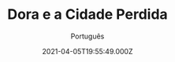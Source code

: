 ---
id: '223ffc17-15a8-4a72-9066-79660c36a790'
type: 'movie' # Filme, Série, Anime
title: "Dora e a Cidade Perdida"
synopsis: ["A aventureira Dora rapidamente se vê liderando o macaco Botas, o primo Diego, um misterioso habitante da selva, seus pais e um grupo de adolescentes em uma aventura para resolver um mistério impossível por trás de uma cidade perdida de ouro",
]
originalTitle: "Dora and the Lost City of Gold"
date: '2021-04-05T19:55:49.000Z'
update: '2021-04-05T19:55:49.000Z'
releaseDate: '2019-08-08T03:00:00.000Z'
imdb:
  rating: '6.1' # 8.5
  id: '' # tt0470752
duration: '1h 42 Min'
trailer:
  urls: [
    'p-j9g0PIRjQ',
  ]
tags: ['1080p']
genre: ['Aventura'] #
quality: 'BluRay' # BluRay, WEB-DL, HDTV, WEB-DL4K, WEB-DLe
format: 'Mkv | Mp4' # MKV, MP4, TS
audio: 'Português, Inglês' # Dublado, Legendado, Dual Audio, Dub & Leg
subtitle: 'Português' # Português, inglês,
size: '2.43 GB' # 4.8 GB
audioQuality: 10
videoQuality: 10
directors: []
#  - name: 'Lana Wachowski'
#    image: ''
#  - name: 'Lilly Wachowski'
#    image: ''
cast: []
#  - name: 'Keanu Reeves'
#    image: ''
#    characterName: 'Neo'
writers: []
#  - name: ''
#    image: ''
maturityRating:
  age: '' # L , 10, 12, 14, 16, 18
  topics: [''] # Violence, Illegal drugs, Inappropriate Language, Legal Drugs, Sexual Content, Extreme Violence
###########################################
download:
  
  - url: 'magnet:?xt=urn:btih:87D19BE0256542E0F49348E7C8E403B701F2B6EA&dn=LAUMiA.Org - Dora.e.a.Cidade.Perdida.2019.1080p.BRRip.x264-EXTREME.DUAL-RK'
    resolution: '1080p' # 720p, 1080p, 4K,
    audio: 'Dual Áudio' # Dublado, Legendado, Dual Audio
    size: '' # 4.8 GB
    quality: '' # BluRay, WEB-DL
    format: '' # MKV
images:
  cover: '/assets/movies/dora-e-a-cidade-perdida.jpg'
  background: '/assets/movies/'
---